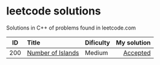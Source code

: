 # leetcode solutions
Solutions in C++ of problems found in leetcode.com


| ID        | Title           | Dificulty  | My solution  |
| --------- |:----------------| :----------| -----:|
| 200 | [Number of Islands](https://leetcode.com/problems/number-of-islands/) | Medium | [Accepted]() |

